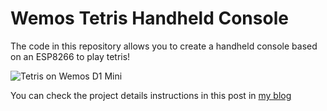 # Wemos Tetris Handheld Console

The code in this repository allows you to create a handheld console based on an ESP8266 to play tetris!


![Tetris on Wemos D1 Mini](https://pbs.twimg.com/media/D1-jZGhWsAAYFL6.jpg)

You can check the project details instructions in this post in [my blog](https://xubecblog.wordpress.com/2019/03/18/tetris-in-a-wemos-d1-mini/)

